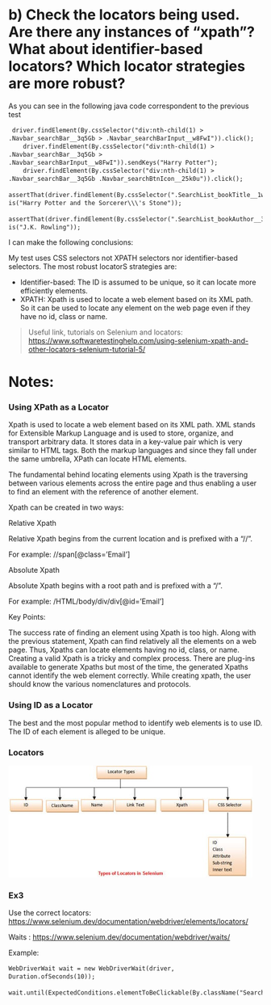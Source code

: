 # b) Check the locators being used. Are there any instances of “xpath”? What about identifier-based locators? Which locator strategies are more robust?
As you can see in the following java code correspondent to the previous test
```
 driver.findElement(By.cssSelector("div:nth-child(1) > .Navbar_searchBar__3q5Gb > .Navbar_searchBarInput__w8FwI")).click();
    driver.findElement(By.cssSelector("div:nth-child(1) > .Navbar_searchBar__3q5Gb > .Navbar_searchBarInput__w8FwI")).sendKeys("Harry Potter");
    driver.findElement(By.cssSelector("div:nth-child(1) > .Navbar_searchBar__3q5Gb .Navbar_searchBtnIcon__25k0u")).click();
    assertThat(driver.findElement(By.cssSelector(".SearchList_bookTitle__1wo4a")).getText(), is("Harry Potter and the Sorcerer\\\'s Stone"));
    assertThat(driver.findElement(By.cssSelector(".SearchList_bookAuthor__3giPc")).getText(), is("J.K. Rowling"));
``` 
I can make the following conclusions:

My test uses CSS selectors not XPATH selectors nor identifier-based selectors.
The most robust locatorS strategies are:
- Identifier-based: The ID is assumed to be unique, so it can locate more efficiently elements.
- XPATH: Xpath is used to locate a web element based on its XML path. So it can be used to locate any element on the web page even if they have no id, class or name.

> Useful link, tutorials on Selenium and locators: https://www.softwaretestinghelp.com/using-selenium-xpath-and-other-locators-selenium-tutorial-5/

# Notes:
### Using XPath as a Locator
Xpath is used to locate a web element based on its XML path. XML stands for Extensible Markup Language and is used to store, organize, and transport arbitrary data. It stores data in a key-value pair which is very similar to HTML tags. Both the markup languages and since they fall under the same umbrella, XPath can locate HTML elements.

The fundamental behind locating elements using Xpath is the traversing between various elements across the entire page and thus enabling a user to find an element with the reference of another element.

Xpath can be created in two ways:

Relative Xpath

Relative Xpath begins from the current location and is prefixed with a “//”.

For example: //span[@class=’Email’]

Absolute Xpath

Absolute Xpath begins with a root path and is prefixed with a “/”.

For example: /HTML/body/div/div[@id=’Email’]

Key Points:

The success rate of finding an element using Xpath is too high. Along with the previous statement, Xpath can find relatively all the elements on a web page. Thus, Xpaths can locate elements having no id, class, or name.
Creating a valid Xpath is a tricky and complex process. There are plug-ins available to generate Xpaths but most of the time, the generated Xpaths cannot identify the web element correctly.
While creating xpath, the user should know the various nomenclatures and protocols.


### Using ID as a Locator
The best and the most popular method to identify web elements is to use ID. The ID of each element is alleged to be unique.


### Locators
![locators](image.png)

### Ex3 
Use the correct locators: https://www.selenium.dev/documentation/webdriver/elements/locators/

Waits : https://www.selenium.dev/documentation/webdriver/waits/

Example: 

```
WebDriverWait wait = new WebDriverWait(driver, Duration.ofSeconds(10));
    wait.until(ExpectedConditions.elementToBeClickable(By.className("SearchList_bookInfoContainer__bkMz1")));
```